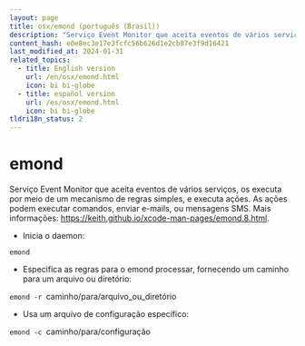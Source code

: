 ```yaml
---
layout: page
title: osx/emond (português (Brasil))
description: "Serviço Event Monitor que aceita eventos de vários serviços, os executa por meio de um mecanismo de regras simples, e executa ações."
content_hash: e0e8ec3e17e3fcfc56b626d1e2cb87e3f9d16421
last_modified_at: 2024-01-31
related_topics:
  - title: English version
    url: /en/osx/emond.html
    icon: bi bi-globe
  - title: español version
    url: /es/osx/emond.html
    icon: bi bi-globe
tldri18n_status: 2
---
```

# emond

Serviço Event Monitor que aceita eventos de vários serviços, os executa por meio de um mecanismo de regras simples, e executa ações.
As ações podem executar comandos, enviar e-mails, ou mensagens SMS.
Mais informações: <https://keith.github.io/xcode-man-pages/emond.8.html>.

- Inicia o daemon:

`emond`

- Especifica as regras para o emond processar, fornecendo um caminho para um arquivo ou diretório:

`emond -r `<span class="tldr-var badge badge-pill bg-dark-lm bg-white-dm text-white-lm text-dark-dm font-weight-bold">caminho/para/arquivo_ou_diretório</span>

- Usa um arquivo de configuração específico:

`emond -c `<span class="tldr-var badge badge-pill bg-dark-lm bg-white-dm text-white-lm text-dark-dm font-weight-bold">caminho/para/configuração</span>

